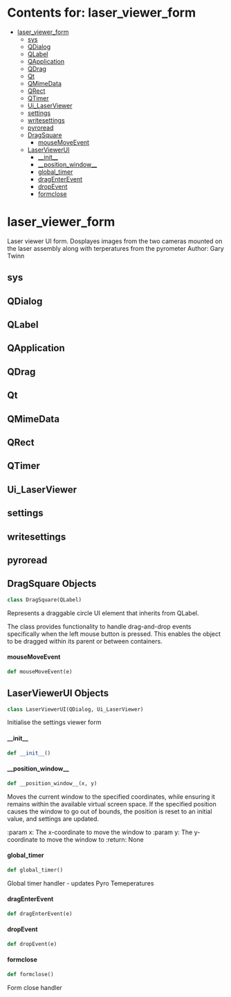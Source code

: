 # Contents for: laser_viewer_form

* [laser\_viewer\_form](#laser_viewer_form)
  * [sys](#laser_viewer_form.sys)
  * [QDialog](#laser_viewer_form.QDialog)
  * [QLabel](#laser_viewer_form.QLabel)
  * [QApplication](#laser_viewer_form.QApplication)
  * [QDrag](#laser_viewer_form.QDrag)
  * [Qt](#laser_viewer_form.Qt)
  * [QMimeData](#laser_viewer_form.QMimeData)
  * [QRect](#laser_viewer_form.QRect)
  * [QTimer](#laser_viewer_form.QTimer)
  * [Ui\_LaserViewer](#laser_viewer_form.Ui_LaserViewer)
  * [settings](#laser_viewer_form.settings)
  * [writesettings](#laser_viewer_form.writesettings)
  * [pyroread](#laser_viewer_form.pyroread)
  * [DragSquare](#laser_viewer_form.DragSquare)
    * [mouseMoveEvent](#laser_viewer_form.DragSquare.mouseMoveEvent)
  * [LaserViewerUI](#laser_viewer_form.LaserViewerUI)
    * [\_\_init\_\_](#laser_viewer_form.LaserViewerUI.__init__)
    * [\_\_position\_window\_\_](#laser_viewer_form.LaserViewerUI.__position_window__)
    * [global\_timer](#laser_viewer_form.LaserViewerUI.global_timer)
    * [dragEnterEvent](#laser_viewer_form.LaserViewerUI.dragEnterEvent)
    * [dropEvent](#laser_viewer_form.LaserViewerUI.dropEvent)
    * [formclose](#laser_viewer_form.LaserViewerUI.formclose)

<a id="laser_viewer_form"></a>

# laser\_viewer\_form

Laser viewer UI form. Dosplayes images from the two cameras mounted on the laser assembly along with terperatures from
the pyrometer
Author: Gary Twinn

<a id="laser_viewer_form.sys"></a>

## sys

<a id="laser_viewer_form.QDialog"></a>

## QDialog

<a id="laser_viewer_form.QLabel"></a>

## QLabel

<a id="laser_viewer_form.QApplication"></a>

## QApplication

<a id="laser_viewer_form.QDrag"></a>

## QDrag

<a id="laser_viewer_form.Qt"></a>

## Qt

<a id="laser_viewer_form.QMimeData"></a>

## QMimeData

<a id="laser_viewer_form.QRect"></a>

## QRect

<a id="laser_viewer_form.QTimer"></a>

## QTimer

<a id="laser_viewer_form.Ui_LaserViewer"></a>

## Ui\_LaserViewer

<a id="laser_viewer_form.settings"></a>

## settings

<a id="laser_viewer_form.writesettings"></a>

## writesettings

<a id="laser_viewer_form.pyroread"></a>

## pyroread

<a id="laser_viewer_form.DragSquare"></a>

## DragSquare Objects

```python
class DragSquare(QLabel)
```

Represents a draggable circle UI element that inherits from QLabel.

The class provides functionality to handle drag-and-drop events
specifically when the left mouse button is pressed. This enables the
object to be dragged within its parent or between containers.

<a id="laser_viewer_form.DragSquare.mouseMoveEvent"></a>

#### mouseMoveEvent

```python
def mouseMoveEvent(e)
```

<a id="laser_viewer_form.LaserViewerUI"></a>

## LaserViewerUI Objects

```python
class LaserViewerUI(QDialog, Ui_LaserViewer)
```

Initialise the settings viewer form

<a id="laser_viewer_form.LaserViewerUI.__init__"></a>

#### \_\_init\_\_

```python
def __init__()
```

<a id="laser_viewer_form.LaserViewerUI.__position_window__"></a>

#### \_\_position\_window\_\_

```python
def __position_window__(x, y)
```

Moves the current window to the specified coordinates, while ensuring
it remains within the available virtual screen space. If the specified
position causes
the window to go out of bounds, the position is reset
to an initial value, and settings are updated.

:param x: The x-coordinate to move the window to
:param y: The y-coordinate to move the window to
:return: None

<a id="laser_viewer_form.LaserViewerUI.global_timer"></a>

#### global\_timer

```python
def global_timer()
```

Global timer handler - updates Pyro Temeperatures

<a id="laser_viewer_form.LaserViewerUI.dragEnterEvent"></a>

#### dragEnterEvent

```python
def dragEnterEvent(e)
```

<a id="laser_viewer_form.LaserViewerUI.dropEvent"></a>

#### dropEvent

```python
def dropEvent(e)
```

<a id="laser_viewer_form.LaserViewerUI.formclose"></a>

#### formclose

```python
def formclose()
```

Form close handler

